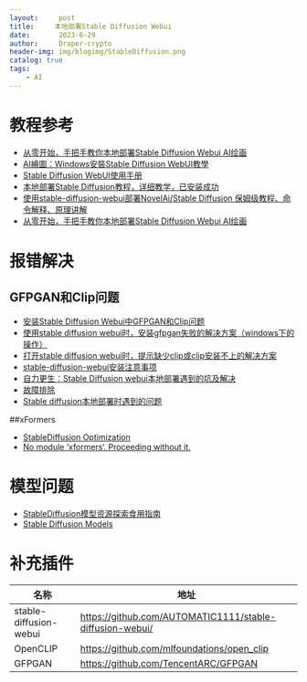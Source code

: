 ```yaml
---
layout:     post
title:     本地部署Stable Diffusion Webui
date:       2023-6-29
author:     Draper-crypto
header-img: img/blogimg/StableDiffusion.png
catalog: true
tags:
    - AI
---
```




# 教程参考

- [从零开始，手把手教你本地部署Stable Diffusion Webui AI绘画](https://zhuanlan.zhihu.com/p/613530403)
- [AI繪圖：Windows安裝Stable Diffusion WebUI教學](https://ivonblog.com/posts/windows-stable-diffusion-webui/)
- [Stable Diffusion WebUI使用手册](https://ivonblog.com/posts/stable-diffusion-webui-manuals/installation/command-line-arguments-and-settings/)
- [本地部署Stable Diffusion教程，详细教学，已安装成功](https://zhuanlan.zhihu.com/p/626006585)
- [使用stable-diffusion-webui部署NovelAi/Stable Diffusion 保姆级教程、命令解释、原理讲解](https://zhuanlan.zhihu.com/p/574200991)
- [从零开始，手把手教你本地部署Stable Diffusion Webui AI绘画](https://zhuanlan.zhihu.com/p/613530403)



# 报错解决

## GFPGAN和Clip问题

- [安装Stable Diffusion Webui中GFPGAN和Clip问题](https://zhuanlan.zhihu.com/p/612652498)
- [使用stable diffusion webui时，安装gfpgan失败的解决方案（windows下的操作）](https://blog.csdn.net/weixin_40735291/article/details/129153398)
- [打开stable diffusion webui时，提示缺少clip或clip安装不上的解决方案](https://blog.csdn.net/weixin_40735291/article/details/129333599)
- [stable-diffusion-webui安装注意事项](https://blog.csdn.net/mujuboy/article/details/129397147)
- [自力更生：Stable Diffusion webui本地部署遇到的坑及解决](https://www.bilibili.com/read/cv21987039)
- [故障排除](https://github.com/AUTOMATIC1111/stable-diffusion-webui/wiki/Troubleshooting)
- [Stable diffusion本地部署时遇到的问题](https://www.bilibili.com/read/cv22604427/)

##xFormers

- [StableDiffusion Optimization](https://zhuanlan.zhihu.com/p/611173551)
- [No module ‘xformers‘. Proceeding without it.](https://blog.csdn.net/qq_40902709/article/details/128152329)



# 模型问题

- [StableDiffusion模型资源探索食用指南](https://zhuanlan.zhihu.com/p/597504900)
- [Stable Diffusion Models](https://rentry.org/sdmodels#)



# 补充插件

| 名称                   | 地址                                                     |
| ---------------------- | -------------------------------------------------------- |
| stable-diffusion-webui | https://github.com/AUTOMATIC1111/stable-diffusion-webui/ |
| OpenCLIP               | https://github.com/mlfoundations/open_clip               |
| GFPGAN                 | https://github.com/TencentARC/GFPGAN                     |